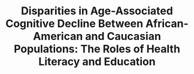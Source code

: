 ---
name: "Disparities In Age Associated Cognitive Decline Between"
title: "Disparities in Age-Associated Cognitive Decline Between African-American and Caucasian Populations: The Roles of Health Literacy and Education"
project: null
event: "Journal of the Amerian Geriatrics Society"
authors:
- name: "Gupta, V."
- name: "Winter, M."
- name: "Cabral, H."
- name: "Henault, L."
- name: "Waite, K."
- name: "Hanchate, A."
- name: "Bickmore, T."
- name: "Wolf, M."
- name: "Paasche-Orlow, M."
year: 2016
resources: null
external_url: null
draft: false
---